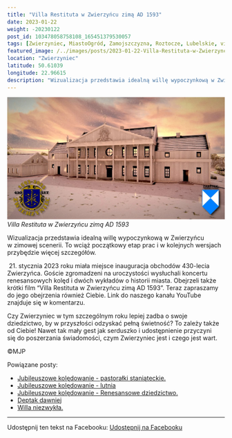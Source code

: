 ```yaml
---
title: "Villa Restituta w Zwierzyńcu zimą AD 1593"
date: 2023-01-22
weight: -20230122
post_id: 103478058758108_165451379530057
tags: [Zwierzyniec, MiastoOgród, Zamojszczyzna, Roztocze, Lubelskie, villarestituta, turystyka, dziedzictwo, zabytki, krajobrazy]
featured_image: /../images/posts/2023-01-22-Villa-Restituta-w-Zwierzyncu-zima-AD-1593.jpg
location: "Zwierzyniec"
latitude: 50.61039
longitude: 22.96615
description: "Wizualizacja przedstawia idealną willę wypoczynkową w Zwierzyńcu w zimowej scenerii. To wciąż początkowy etap prac i w kolejnych wersjach przybędzie w..."
---
```


![Villa Restituta w Zwierzyńcu zimą AD 1593](/images/posts/2023-01-22-Villa-Restituta-w-Zwierzyncu-zima-AD-1593.jpg)
*Villa Restituta w Zwierzyńcu zimą AD 1593*

Wizualizacja przedstawia idealną willę wypoczynkową w Zwierzyńcu w zimowej scenerii. To wciąż początkowy etap prac i w kolejnych wersjach przybędzie więcej szczegółów.

 21. stycznia 2023 roku miała miejsce inauguracja obchodów 430-lecia Zwierzyńca. Goście zgromadzeni na uroczystości wysłuchali koncertu renesansowych kolęd i dwóch wykładów o historii miasta. Obejrzeli także krótki film “Villa Restituta w Zwierzyńcu zimą AD 1593”.
Teraz zapraszamy do jego obejrzenia również Ciebie. Link do naszego kanału YouTube znajduje się w komentarzu.

Czy Zwierzyniec w tym szczególnym roku lepiej zadba o swoje dziedzictwo, by w przyszłości odzyskać pełną świetność?
To zależy także od Ciebie!
Nawet tak mały gest jak serduszko i udostępnienie przyczyni się do poszerzania świadomości, czym Zwierzyniec jest i czego jest wart.



©MJP

Powiązane posty:
- [Jubileuszowe kolędowanie - pastorałki staniąteckie.](/posts/Jubileuszowe-koledowanie-pastoralki-staniateckie)
- [Jubileuszowe kolędowanie - lutnia](/posts/Jubileuszowe-koledowanie-lutnia)
- [Jubileuszowe kolędowanie - Renesansowe dziedzictwo.](/posts/Jubileuszowe-koledowanie-Renesansowe-dziedzictwo)
- [Deptak dawniej](/posts/Deptak-dawniej)
- [Willa niezwykła.](/posts/Willa-niezwykla)


---

Udostępnij ten tekst na Facebooku:
[Udostępnij na Facebooku](https://www.facebook.com/sharer/sharer.php?u=https://stowarzyszeniewachniewskiej.pl/posts/Villa-Restituta-w-Zwierzyncu-zima-AD-1593)

<script type="application/ld+json">
{
  "@context": "https://schema.org",
  "@type": "BlogPosting",
  "headline": "Villa Restituta w Zwierzyńcu zimą AD 1593",
  "datePublished": "2023-01-22",
  "dateModified": "2023-01-22",
  "author": {
    "@type": "Person",
    "name": "Michał Jan Patyk"
  },
  "publisher": {
    "@type": "Organization",
    "name": "Stowarzyszenie im. Aleksandry Wachniewskiej",
    "logo": {
      "@type": "ImageObject",
      "url": "https://stowarzyszeniewachniewskiej.pl/images/logo/logo.svg"
    }
  },
  "mainEntityOfPage": {
    "@type": "WebPage",
    "@id": "https://stowarzyszeniewachniewskiej.pl/posts/Villa-Restituta-w-Zwierzyncu-zima-AD-1593"
  },
  "image": {
    "@type": "ImageObject",
    "url": "https://stowarzyszeniewachniewskiej.pl/images/posts/2023-01-22-Villa-Restituta-w-Zwierzyncu-zima-AD-1593.jpg"
  },
  "articleSection": "Dziedzictwo Kulturowe i Zabytki",
  "keywords": "Zwierzyniec, MiastoOgród, Zamojszczyzna, Roztocze, Lubelskie, villarestituta, turystyka, dziedzictwo, zabytki, krajobrazy",
  "wordCount": 116,
  "articleBody": "Wizualizacja przedstawia idealną willę wypoczynkową w Zwierzyńcu w zimowej scenerii. To wciąż początkowy etap prac i w kolejnych wersjach przybędzie więcej szczegółów.\n\n21. stycznia 2023 roku miała miejsce inauguracja obchodów 430-lecia Zwierzyńca. Goście zgromadzeni na uroczystości wysłuchali koncertu renesansowych kolęd i dwóch wykładów o historii miasta. Obejrzeli także krótki film “Villa Restituta w Zwierzyńcu zimą AD 1593”.\nTeraz zapraszamy do jego obejrzenia również Ciebie. Link do naszego kanału YouTube znajduje się w komentarzu.\n\nCzy Zwierzyniec w tym szczególnym roku lepiej zadba o swoje dziedzictwo, by w przyszłości odzyskać pełną świetność?\nTo zależy także od Ciebie!\nNawet tak mały gest jak serduszko i udostępnienie przyczyni się do poszerzania świadomości, czym Zwierzyniec jest i czego jest wart.\n \n         \n\n©MJP",
  "description": "Odkryj piękno Zwierzyńca i jego zabytki.",
  "copyrightHolder": {
    "@type": "Person",
    "name": "Michał Jan Patyk"
  }
}
</script>
<script type="application/ld+json">
{
  "@context": "https://schema.org",
  "@type": "BreadcrumbList",
  "itemListElement": [
    {
      "@type": "ListItem",
      "position": 1,
      "name": "Home",
      "item": "https://stowarzyszeniewachniewskiej.pl"
    },
    {
      "@type": "ListItem",
      "position": 2,
      "name": "posts",
      "item": "https://stowarzyszeniewachniewskiej.pl/posts"
    },
    {
      "@type": "ListItem",
      "position": 3,
      "name": "Villa Restituta w Zwierzyńcu zimą AD 1593",
      "item": "https://stowarzyszeniewachniewskiej.pl/posts/Villa-Restituta-w-Zwierzyncu-zima-AD-1593"
    }
  ]
}
</script>

